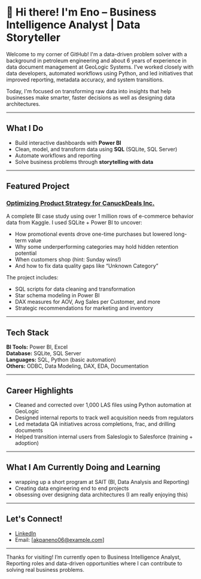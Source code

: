 # 👋 Hi there! I'm Eno – Business Intelligence Analyst | Data Storyteller

Welcome to my corner of GitHub! I'm a data-driven problem solver with a background in petroleum engineering and about 6 years of experience in data document management at GeoLogic Systems. I've worked closely with data developers, automated workflows using Python, and led initiatives that improved reporting, metadata accuracy, and system transitions.

Today, I'm focused on transforming raw data into insights that help businesses make smarter, faster decisions as well as designing data architectures.

---

## What I Do
- Build interactive dashboards with **Power BI**
- Clean, model, and transform data using **SQL** (SQLite, SQL Server)
- Automate workflows and reporting
- Solve business problems through **storytelling with data**

---

## Featured Project

### [Optimizing Product Strategy for CanuckDeals Inc.]([(https://github.com/Eno-The-Analyst/canuckdeals-sales-analysis))
A complete BI case study using over 1 million rows of e-commerce behavior data from Kaggle. I used SQLite + Power BI to uncover:
- How promotional events drove one-time purchases but lowered long-term value
- Why some underperforming categories may hold hidden retention potential
- When customers shop (hint: Sunday wins!)
- And how to fix data quality gaps like “Unknown Category”

The project includes:
- SQL scripts for data cleaning and transformation
- Star schema modeling in Power BI
- DAX measures for AOV, Avg Sales per Customer, and more
- Strategic recommendations for marketing and inventory

---

## Tech Stack

**BI Tools:** Power BI, Excel  
**Database:** SQLite, SQL Server  
**Languages:** SQL, Python (basic automation)  
**Others:** ODBC, Data Modeling, DAX, EDA, Documentation

---

## Career Highlights

- Cleaned and corrected over 1,000 LAS files using Python automation at GeoLogic
- Designed internal reports to track well acquisition needs from regulators
- Led metadata QA initiatives across completions, frac, and drilling documents
- Helped transition internal users from Saleslogix to Salesforce (training + adoption)

---

## What I Am Currently Doing and Learning
- wrapping up a short program at SAIT (BI, Data Analysis and Reporting)
- Creating data engineering end to end projects
- obsessing over designing data architectures (I am really enjoying this)

---

## Let's Connect!

- [LinkedIn](https://www.linkedin.com/in/enoudobi/)
- Email: [akpaneno06@example.com]

---

Thanks for visiting! I’m currently open to Business Intelligence Analyst, Reporting roles and data-driven opportunities where I can contribute to solving real business problems.
